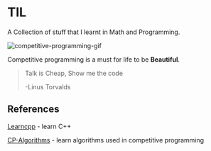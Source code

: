 # TIL
A Collection of stuff that I learnt in Math and Programming.

![competitive-programming-gif](https://ci4.googleusercontent.com/proxy/oAcEW-_D8R07HvOLgQPp0YFWAXUVFyDpORGD_e62upYIxE259ZfxKyN8IbTn4X6PPJSeBZELz-OfYJFYLy8dsCtu4wlbIAQNMk0EiGfX3FlT4ckl06l36EV5=s0-d-e1-ft)

Competitive programming is a must for life to be **Beautiful**.

> Talk is Cheap, Show me the code
>
> -Linus Torvalds

## References

[Learncpp](https://learncpp.com) - learn C++

[CP-Algorithms](https://cp-algorithms.com) - learn algorithms used in competitive programming
